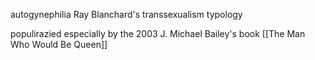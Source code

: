 autogynephilia 
Ray Blanchard's transsexualism typology

populirazied especially by the 2003 J. Michael Bailey's book [[The Man Who Would Be Queen]] 